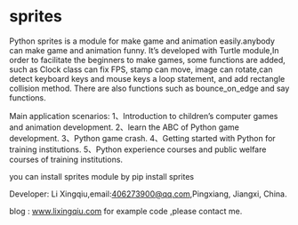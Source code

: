 # sprites
Python sprites is a module for make game and animation easily.anybody can make game and animation funny. It’s developed with Turtle module,In order to facilitate the beginners to make games, some functions are added, such as Clock class can fix FPS, stamp can move, image can rotate,can detect keyboard keys and mouse keys a loop statement, and add rectangle collision method. There are also functions such as bounce_on_edge and say functions.

Main application scenarios: 1、Introduction to children’s computer games and animation development. 2、learn the ABC of Python game development. 3、Python game crash. 4、Getting started with Python for training institutions. 5、Python experience courses and public welfare courses of training institutions.

you can install sprites module by pip install sprites

Developer: Li Xingqiu,email:406273900@qq.com,Pingxiang, Jiangxi, China.

blog : www.lixingqiu.com
for example code ,please contact me.
